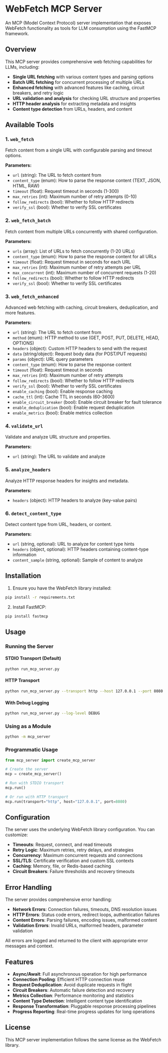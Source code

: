 # WebFetch MCP Server

An MCP (Model Context Protocol) server implementation that exposes WebFetch functionality as tools for LLM consumption using the FastMCP framework.

## Overview

This MCP server provides comprehensive web fetching capabilities for LLMs, including:

- **Single URL fetching** with various content types and parsing options
- **Batch URL fetching** for concurrent processing of multiple URLs
- **Enhanced fetching** with advanced features like caching, circuit breakers, and retry logic
- **URL validation and analysis** for checking URL structure and properties
- **HTTP header analysis** for extracting metadata and insights
- **Content type detection** from URLs, headers, and content

## Available Tools

### 1. `web_fetch`
Fetch content from a single URL with configurable parsing and timeout options.

**Parameters:**
- `url` (string): The URL to fetch content from
- `content_type` (enum): How to parse the response content (TEXT, JSON, HTML, RAW)
- `timeout` (float): Request timeout in seconds (1-300)
- `max_retries` (int): Maximum number of retry attempts (0-10)
- `follow_redirects` (bool): Whether to follow HTTP redirects
- `verify_ssl` (bool): Whether to verify SSL certificates

### 2. `web_fetch_batch`
Fetch content from multiple URLs concurrently with shared configuration.

**Parameters:**
- `urls` (array): List of URLs to fetch concurrently (1-20 URLs)
- `content_type` (enum): How to parse the response content for all URLs
- `timeout` (float): Request timeout in seconds for each URL
- `max_retries` (int): Maximum number of retry attempts per URL
- `max_concurrent` (int): Maximum number of concurrent requests (1-20)
- `follow_redirects` (bool): Whether to follow HTTP redirects
- `verify_ssl` (bool): Whether to verify SSL certificates

### 3. `web_fetch_enhanced`
Advanced web fetching with caching, circuit breakers, deduplication, and more features.

**Parameters:**
- `url` (string): The URL to fetch content from
- `method` (enum): HTTP method to use (GET, POST, PUT, DELETE, HEAD, OPTIONS)
- `headers` (object): Custom HTTP headers to send with the request
- `data` (string/object): Request body data (for POST/PUT requests)
- `params` (object): URL query parameters
- `content_type` (enum): How to parse the response content
- `timeout` (float): Request timeout in seconds
- `max_retries` (int): Maximum number of retry attempts
- `follow_redirects` (bool): Whether to follow HTTP redirects
- `verify_ssl` (bool): Whether to verify SSL certificates
- `enable_caching` (bool): Enable response caching
- `cache_ttl` (int): Cache TTL in seconds (60-3600)
- `enable_circuit_breaker` (bool): Enable circuit breaker for fault tolerance
- `enable_deduplication` (bool): Enable request deduplication
- `enable_metrics` (bool): Enable metrics collection

### 4. `validate_url`
Validate and analyze URL structure and properties.

**Parameters:**
- `url` (string): The URL to validate and analyze

### 5. `analyze_headers`
Analyze HTTP response headers for insights and metadata.

**Parameters:**
- `headers` (object): HTTP headers to analyze (key-value pairs)

### 6. `detect_content_type`
Detect content type from URL, headers, or content.

**Parameters:**
- `url` (string, optional): URL to analyze for content type hints
- `headers` (object, optional): HTTP headers containing content-type information
- `content_sample` (string, optional): Sample of content to analyze

## Installation

1. Ensure you have the WebFetch library installed:
```bash
pip install -r requirements.txt
```

2. Install FastMCP:
```bash
pip install fastmcp
```

## Usage

### Running the Server

#### STDIO Transport (Default)
```bash
python run_mcp_server.py
```

#### HTTP Transport
```bash
python run_mcp_server.py --transport http --host 127.0.0.1 --port 8080
```

#### With Debug Logging
```bash
python run_mcp_server.py --log-level DEBUG
```

### Using as a Module
```bash
python -m mcp_server
```

### Programmatic Usage
```python
from mcp_server import create_mcp_server

# Create the server
mcp = create_mcp_server()

# Run with STDIO transport
mcp.run()

# Or run with HTTP transport
mcp.run(transport="http", host="127.0.0.1", port=8080)
```

## Configuration

The server uses the underlying WebFetch library configuration. You can customize:

- **Timeouts**: Request, connect, and read timeouts
- **Retry Logic**: Maximum retries, retry delays, and strategies
- **Concurrency**: Maximum concurrent requests and connections
- **SSL/TLS**: Certificate verification and custom SSL contexts
- **Caching**: Memory, file, or Redis-based caching
- **Circuit Breakers**: Failure thresholds and recovery timeouts

## Error Handling

The server provides comprehensive error handling:

- **Network Errors**: Connection failures, timeouts, DNS resolution issues
- **HTTP Errors**: Status code errors, redirect loops, authentication failures
- **Content Errors**: Parsing failures, encoding issues, malformed content
- **Validation Errors**: Invalid URLs, malformed headers, parameter validation

All errors are logged and returned to the client with appropriate error messages and context.

## Features

- **Async/Await**: Full asynchronous operation for high performance
- **Connection Pooling**: Efficient HTTP connection reuse
- **Request Deduplication**: Avoid duplicate requests in flight
- **Circuit Breakers**: Automatic failure detection and recovery
- **Metrics Collection**: Performance monitoring and statistics
- **Content Type Detection**: Intelligent content type identification
- **Response Transformation**: Pluggable response processing pipelines
- **Progress Reporting**: Real-time progress updates for long operations

## License

This MCP server implementation follows the same license as the WebFetch library.

